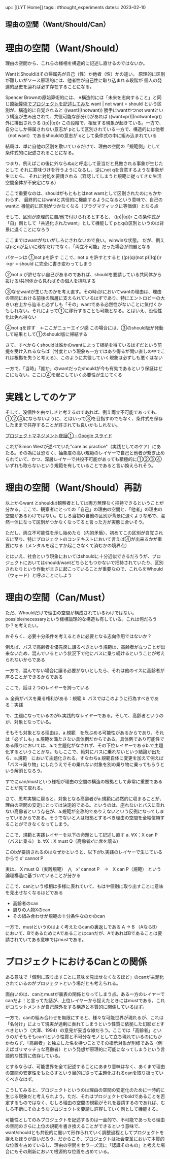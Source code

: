 up:: [[LYT Home]]
tags:: #thought_experiments
dates:: 2023-02-10

## 理由の空間（Want/Should/Can）

# 理由の空間（Want/Should）
理由の空間から、これらの様相を構造的に記述し直せるのではないか。

WantとShouldはその帰属先が自己（性）か他者（性）かの違い。
原理的に区別が難しいがソース原理的には、他者性が自己性に取り込まれる段階が
個人の発達的歴史を辿れば必ず存在することになる。

Spencer Brownの原始算術的には、
	※構造的には「未来を志向すること」と同じ[原始算術でプロジェクトを記述してみた](https://docs.google.com/presentation/d/1NsgdJ9Ag1zHQ8m1h3iM5u84kP37bm60NZoYRvwcvlVg/edit#slide=id.g1f68185ef7d_0_30)
want | not want = should
という区別が、構造的に自覚されると
((want)|(notwant))
勝手にwantかつnot wantという構造が生み出されて、共役可能な部分(r)があれば
((want=pr)|(notwant=qr))
外に排出されうる
((p)|(q))r
この段階で、相反する現象が起きている。一方で、自分にしか帰属されない意志が
pとして区別されている一方で、構造的には他者（not want）であるshouldの意志が
qとして条件式の中に組み込まれている

結局は、単に自他の区別を敷いているだけで、理由の空間の「規範側」として
条件式的に記述されることになる。

つまり、例えばこの後に外ならぬqと呼応して妥当だと見做される事象が生じたとして
それに意味づけを行うようになるし、逆にnot qを含意するような事象が生じたら、
それに対処を要請される（容認してしまうと規範に従ってきた生活空間全体が不安定になる）

ここで重要なのは、shouldがもともとはnot wantとして区別されたのにもかかわらず、
最終的にはwantと共役的に機能するようになるという意味で、自己のwantと
機能的に区別がつかなくなる（プラグマティックに等価値）となる点

そして、区別が原理的に自/他で付けられるとすると、
((p)|(q))r
この条件式が「自」側として「共通化されたwant」として機能して
pとqの区別というのは背景に退くことになろう

ここまではwantがないがしろにされないので良い。winwinな状態。
だが、例えばpとqが互いに疎なだけでなく、「両立不可能」だった場合が問題となる

パターンは
①not pを許す
ここで、not p を許すとすると
((p)(q)(not p)|(q)))r　→pr = should
に完全に書き変わってしまう

②not p が許せない自己があるのであれば、shouldを要請している共同体から抜ける/共同体から見ればその個人を排除する

③なぜwantが生じたのかを考え直す。その時点tにおいてwantの理由は、理由の空間における前後の階層に支えられているはずであり、特にエントロピーの大きい右上から辿ると必ずしも「その」wantである必然性がないことに気付くかもしれない。それによって①に移行することも可能となる。とはいえ、没個性化は免れ得ない

④not qを許す　←ここがニューエイジ感
この場合には、③のshould版が発動して結果として①のshould版に帰結する

さて、すべからくshouldは誰かのwantによって根拠を得ているはずだという前提を受け入れるならば（忖度という現象も一方ではあり得るが問い直しの中でこれは根拠を失うと考える）、このように共役していく現象は必ずしも悪くはない

一方で、「当時」「誰か」のwantだったshouldが今も有効であるという保証はどこにもない。ここに④を起こしていく必要性が生じてくる

# 実践としてのケア

そして、没個性を由々しきと考えるのであれば、例え両立不可能であっても、①②④にならないように、とはいって③を目指すのでもなく、条件式を保存したままで共存することが許されても良いかもしれない。

[プロジェクトマネジメント夜話① - Google スライド](https://docs.google.com/presentation/d/1bF-iQF32uFDUN0Lo4D6UqgweIW6QOFP0asvgRemv3tQ/edit#slide=id.g17a5090ff7b_0_138)

これがSimon Westが述べていた"care as practice"（実践としてのケア）にあたる。その為には恐らく、抽象度の高い規範のレイヤーで自己と他者が繋ぎ止められていて、かつ、深層レイヤーで共役不可能があっても積極的に①②③④いずれも取らないという規範を有していることであると言い換えられそう。

# 理由の空間（Want/Should）再訪

以上からwant とshouldは観察者としては両方無理なく把持できるということが分かる。ここで、観察者にとっての「自己」の理由の空間と、「他者」の理由の空間があるわけではない。むしろ当初の自他の区別が背景に退くような形で、混然一体になって区別がつかなくなってると言った方が実態に合いそう。

ただし、両立不可能性を示し始めたら（内的矛盾）、初めてこの区別が自覚されるに至り、特にプロジェクトのコンテキストにおいて言えば④が出来るかが重要になる（メンタルを起こすか起こさなくて済むかの境界点）

とはいえ、社会という現象においてはshouldに十分近似できるだろうが、プロジェクトにおいてはshould/wantどちらともつかないで把持されていたり、区別されたりという作動がまさに起こっていることが重要なので、これらをWhould（ウォード）と呼ぶことにしよう

# 理由の空間（Can/Must）

ただ、Whouldだけで理由の空間が構成されているわけではない。possible/necessaryという様相論理的な構造も有している。これは何だろうか？を考えたい。

おそらく、必要十分条件を考えるときに必要となる志向作用ではないか？

例えば、バスで高齢者を優先席に譲るべきという規範は、高齢者が立つことが出来ないため、混んでいるという状況下で他にバスに乗り続けるということが考えられないからである

一方で、混んでない場合に譲る必要がないとしたら、それは他のイスに高齢者が座ることができるからである

ここで、話は２つのレイヤーを跨っている

a. 全員がバスを乗る権利がある：規範
b. バスではこのように行為すべきである：実践

で、主題になっているのがb.実践的なレイヤーである。そして、高齢者というのが、対象となっている。

そもそも対象となる理由は、a.規範　を危ぶめる可能性があるからであり、それは「必ずしも」a.規範を満たさない具体例だからである。具体例であり可能性である限りにおいては、a.で主題化がなされず、その下位レイヤーであるb.で主題化するということかな。もしここで、絶対にバスに乗れないという結論が出たら、a.規範　において主題化される。すなわちa.規範自体に変更を加えて例えば「バス→乗り物」にしたうえでその乗れない対象を別の乗り物に乗ってもらうという解消となろう。

すでにcan/mustという様相が理由の空間の構造の根拠として非常に重要であることが見て取れる。

さて、思考実験に戻ると、対象となる高齢者がa.規範に必然的に収まることが、理由の空間の安定にとっては決定的である。というのは、座れないとバスに乗れない高齢者という存在が、a.規範が全称的でありえないという反例になってしまっているからである。そうでないと人は根拠とするべき理由の空間を全幅信頼することができなくなってしまう。

ここで、規範と実践レイヤーを以下の命題として記述し直す
a. ∀X：X can P（バスに乗る）
b. ∀X：X must Q（高齢者x'に席を譲る）

このbが要請されるのはなぜかというと、以下がb.実践のレイヤーで生じているからで
x' cannot P

実は、
X must Q（実践規範）　⋀　x' cannot P　→　X can P（規範）
という論理構造に基づいていることが分かる

ここで、canという様相は多様に表れていて、もはや個別に取り出すことに意味を見出せなくなるほどである
* 高齢者のcan
* 周りの人物Xのcan
* その組み合わせが規範の十分条件なのかのcan

一方で、mustというのはよく考えたらcanの裏返しである
A → B （AならB）
において、BであるためにAであることはcanだが、AであればBであることは要請されていてある意味ではmustである。

# プロジェクトにおけるCanとの関係

ある意味で「個別に取り出すことに意味を見出せなくなるほど」のcanが主題化されているのがプロジェクトという場だとも考えられる。

面白いのは、canとmustが裏表の関係となってしまう点。ある一方のレイヤーでcanだよ！と言ってた話が、上位レイヤーから捉えたときにはmustである。これがコミットメントが自己疎外をする構造と本質的に関係しているはず。

一方で、canの組み合わせを無限にすると、様々な可能世界が現れるが、これは「名付け」によって現実が過剰に表れてしまうという性質に依拠した幻影だとすべきという（大澤、1994）の意見が妥当な線だろう。ここでは「高齢者」というのがそもそもcan'tという性質と不可分なモノとして立ち現れているのにもかかわらず、「高齢者」と独立した名を持つことでその指示対象が別様である（例えばゴリマッチョな高齢者）という発想が原理的に可能になってしまうという言語的な性質に依存している。

とするならば、可能世界を全て記述することにあまり意味はなく、あくまで理由の空間の安定性をもたらすという目的に従って主題化されるcanを取り扱っていくべきなはず。

こうしてみると、プロジェクトというのは理由の空間の安定化のために一時的に生じる現象だと考えられよう。ただ、それはプロジェクトがboldであることを否定するものではなく、むしろ理由の空間の規範がそれを要請するのであれば、むしろ不断にそのようなプロジェクトを要請し許容していく側として機能する。

可能性としてのみプロジェクトを記述するのは一面的で、不可能であったら理由の空間のさらに上位の規範を書き換えることができるという意味で、want/shouldとも共役的に働いて形作られていく調整過程としてプロジェクトを捉えたほうが良いだろう。だからこそ、プロジェクトは社会変革において本質的な位置を占めているし、理由の空間をセラーズ流に「認識そのもの」と考えた場合にもその刷新において根源的な位置を占めている。
